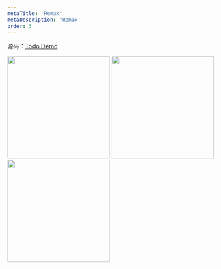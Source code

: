 ```yaml
---
metaTitle: 'Remax'
metaDescription: 'Remax'
order: 3
---
```


源码：[Todo Demo](https://github.com/remaxjs/todo-demo)

<img src="https://user-images.githubusercontent.com/465125/60639748-80fdbf00-9e56-11e9-921d-efe970730eb1.jpg" width="240" />

<img src="https://gw.alipayobjects.com/mdn/rms_b5fcc5/afts/img/A*UZlRRa94nY4AAAAAAAAAAABkARQnAQ" width="240" />

<br />

<img src="https://gw.alipayobjects.com/mdn/rms_b5fcc5/afts/img/A*QzlrTaiJwG0AAAAAAAAAAABkARQnAQ" width="240" />

